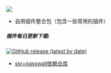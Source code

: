 <img src="https://v2.jinrishici.com/one.svg?font-size=24&spacing=2&color=Black">


* 自用插件整合包（包含一些常用的插件）

##### 插件每日更新下载:
[![GitHub release (latest by date)](https://img.shields.io/github/v/release/kenzok8/small?style=for-the-badge&label=插件下载)](https://github.com/zhiern/Zoom-PK/releases/tag/4-x86_64)

+ [ssr+passwall依赖仓库](https://github.com/zhiern/Zoom-PK)
